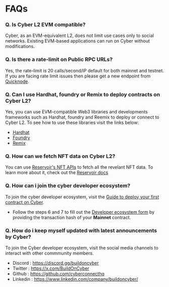 # FAQs

### Q. Is Cyber L2 EVM compatible?
Cyber, as an EVM-equivalent L2, does not limit use cases only to social networks. Existing EVM-based applications can run on Cyber without modifications.

### Q. Is there a rate-limit on Public RPC URLs?
Yes, the rate-limit is 20 calls/second/IP default for both mainnet and testnet. If you are facing rate limit issues then please get a new endpoint from [Quicknode](https://www.quicknode.com/docs/cyber).


### Q. Can I use Hardhat, foundry or Remix to deploy contracts on Cyber L2?
Yes, you can use EVM-compatible Web3 libraries and developments frameworks such as Hardhat, foundry and Reemix to deploy or connect to Cyber L2. To see how to use these libraries visit the links below:
- [Hardhat](/developer-tools/deploy/hardhat)
- [Foundry](/developer-tools/deploy/foundry)
- [Remix](/developer-tools/deploy/remix)


### Q. How can we fetch NFT data on Cyber L2?
You can use [Reservoir's NFT APIs](https://reservoir.tools/) to fetch all the revelant NFT data. To learn more about it, check out the [Reservoir docs](https://docs.reservoir.tools/reference/nft-data-overview)


### Q. How can i join the cyber developer ecosystem?
To join the cyber developer ecosystem, visit the [Guide to deploy your first contract on Cyber](/get-started/deploying-contract).

- Follow the steps 6 and 7 to fill out the [Developer ecosystem form](https://cyber.deform.cc/ecosystem-builder/) by providing the transaction hash of your **Mainnet** contract.

### Q. How do i keep myself updated with latest announcements by Cyber?
To join the Cyber developer ecosystem, visit the social media channels to interact with other commmunity members.

- Discord : https://discord.gg/buildoncyber
- Twitter : https://x.com/BuildOnCyber
- Github : https://github.com/cyberconnecthq
- Linkedin : https://www.linkedin.com/company/buildoncyber/

